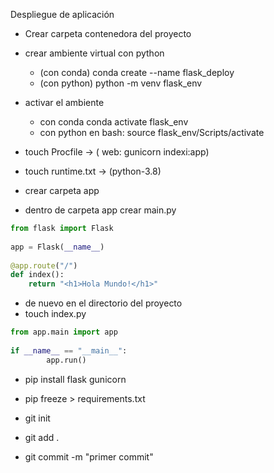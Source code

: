 Despliegue de aplicación

* Crear carpeta contenedora del proyecto
* crear ambiente virtual con python
    * (con conda)   conda create --name flask_deploy
    * (con python) python -m venv flask_env

* activar el ambiente
    * con conda conda activate flask_env
    * con python en bash: source flask_env/Scripts/activate


* touch Procfile -> ( web: gunicorn indexi:app)
* touch runtime.txt -> (python-3.8)
* crear carpeta app
* dentro de carpeta app crear main.py


```python
from flask import Flask 
  
app = Flask(__name__) 
  
@app.route("/") 
def index(): 
    return "<h1>Hola Mundo!</h1>"
```

* de nuevo en el directorio del proyecto  
* touch index.py

```python
from app.main import app 
  
if __name__ == "__main__": 
        app.run() 
```

* pip install flask gunicorn
* pip freeze > requirements.txt

* git init
* git add .
* git commit -m "primer commit"
